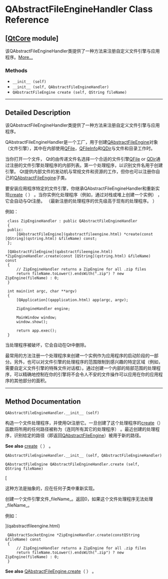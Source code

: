 # QAbstractFileEngineHandler Class Reference

## [[QtCore](index.htm) module]

该QAbstractFileEngineHandler类提供了一种方法来注册自定义文件引擎与应用程序。[More...](#details)

### Methods

*   `__init__ (self)`
*   `__init__ (self, QAbstractFileEngineHandler)`
*   `QAbstractFileEngine create (self, QString fileName)`

* * *

## Detailed Description

该QAbstractFileEngineHandler类提供了一种方法来注册自定义文件引擎与应用程序。

QAbstractFileEngineHandler是一个工厂，用于创建[QAbstractFileEngine](qabstractfileengine.html)对象（文件引擎），其中在内部使用[QFile](qfile.html)，[QFileInfo](qfileinfo.html)和[QDir](qdir.html)与文件和目录工作时。

当你打开一个文件， Qt的由传递文件名选择一个合适的文件引擎[QFile](qfile.html) or [QDir](qdir.html)通过注册的文件引擎处理程序的内部列表。第一个处理程序，以识别文件名用于创建引擎。 Qt提供内部文件的发动机与常规文件和资源的工作，但你也可以注册你自己的[QAbstractFileEngine](qabstractfileengine.html)子类。

要安装应用程序特定的文件引擎，你继承QAbstractFileEngineHandler和重新实现[create](qabstractfileenginehandler.html#create)（ ） 。当你实例化处理程序（例如，通过对栈或堆上创建一个实例） ，它会自动与Qt注册。 （最新注册的处理程序的优先级高于现有的处理程序。 ）

例如：

```
 class ZipEngineHandler : public QAbstractFileEngineHandler
 {
 public:
     [QAbstractFileEngine](qabstractfileengine.html) *create(const [QString](qstring.html) &fileName) const;
 };

 [QAbstractFileEngine](qabstractfileengine.html) *ZipEngineHandler.create(const [QString](qstring.html) &fileName) const
 {
     // ZipEngineHandler returns a ZipEngine for all .zip files
     return fileName.toLower().endsWith(".zip") ? new ZipEngine(fileName) : 0;
 }

 int main(int argc, char **argv)
 {
     [QApplication](qapplication.html) app(argc, argv);

     ZipEngineHandler engine;

     MainWindow window;
     window.show();

     return app.exec();
 }

```

当处理程序被破坏，它会自动在Qt中删除。

最常用的方法注册一个处理程序来创建一个实例作为应用程序的启动阶段的一部分。另外，也可以对文件引擎的处理程序的范围限制到感兴趣的特定区域（例如，需要自定义文件引擎的特殊文件对话框）。通过创建一个内部的局部范围的处理程序，可以精确地控制在你的引擎将不会令人不安的文件操作可以应用在你的应用程序的其他部分的面积。

* * *

## Method Documentation

```
QAbstractFileEngineHandler.__init__ (self)
```

构造一个文件处理程序，并使用Qt注册它。一旦创建了这个处理程序的[create](qabstractfileenginehandler.html#create)（）函数将所用的任何路径被称为（连同所有其它的处理程序） 。最近创建的处理程序，识别给定的路径（即返回[QAbstractFileEngine](qabstractfileengine.html)）被用于新的路径。

**See also** [create](qabstractfileenginehandler.html#create)（ ） 。

```
QAbstractFileEngineHandler.__init__ (self, QAbstractFileEngineHandler)
```

```
QAbstractFileEngine QAbstractFileEngineHandler.create (self, QString fileName)
```

[

这种方法是抽象的，应在任何子类中重新实现。

创建一个文件引擎文件_fileName_。返回0，如果这个文件处理程序无法处理_fileName_。

例如：

](qabstractfileengine.html)

```
 QAbstractSocketEngine *ZipEngineHandler.create(constQString &fileName) const
 {
     // ZipEngineHandler returns a ZipEngine for all .zip files
     return fileName.toLower().endsWith(".zip") ? new ZipEngine(fileName) : 0;
 }

```

**See also** [QAbstractFileEngine.create](qabstractfileengine.html#create)（ ） 。